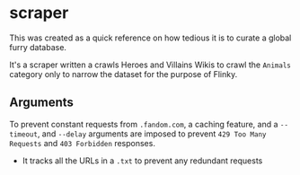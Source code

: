 # scraper

This was created as a quick reference on how tedious it is to curate a global furry database.

It's a scraper written a crawls Heroes and Villains Wikis to crawl the `Animals` category only to narrow the dataset for the purpose of Flinky.

## Arguments

To prevent constant requests from `.fandom.com`, a caching feature, and a `--timeout`, and `--delay` arguments are imposed to prevent `429 Too Many Requests` and `403 Forbidden` responses.

- It tracks all the URLs in a `.txt` to prevent any redundant requests